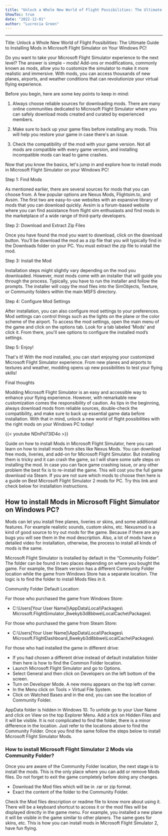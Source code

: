 ```yaml
---
title: "Unlock a Whole New World of Flight Possibilities: The Ultimate Guide to Installing Mods in Microsoft Flight Simulator on Your Windows PC!"
ShowToc: true 
date: "2022-12-01"
author: "Lucrecia Green"
---
```

*****
Title: Unlock a Whole New World of Flight Possibilities: The Ultimate Guide to Installing Mods in Microsoft Flight Simulator on Your Windows PC!

Do you want to take your Microsoft Flight Simulator experience to the next level? The answer is simple – mods! Add-ons or modifications, commonly known as mods, allow you to customize the simulator to make it more realistic and immersive. With mods, you can access thousands of new planes, airports, and weather conditions that can revolutionize your virtual flying experience.

Before you begin, here are some key points to keep in mind:

1. Always choose reliable sources for downloading mods. There are many online communities dedicated to Microsoft Flight Simulator where you can safely download mods created and curated by experienced members.

2. Make sure to back up your game files before installing any mods. This will help you restore your game in case there's an issue.

3. Check the compatibility of the mod with your game version. Not all mods are compatible with every game version, and installing incompatible mods can lead to game crashes.

Now that you know the basics, let's jump in and explore how to install mods in Microsoft Flight Simulator on your Windows PC!

Step 1: Find Mods

As mentioned earlier, there are several sources for mods that you can choose from. A few popular options are Nexus Mods, Flightsim.to, and Avsim. The first two are easy-to-use websites with an expansive library of mods that you can download quickly. Avsim is a forum-based website where you can find assistance from flight sim enthusiasts and find mods in the marketplace of a wide range of third-party developers.

Step 2: Download and Extract Zip Files

Once you have found the mod you want to download, click on the download button. You’ll be download the mod as a zip file that you will typically find in the Downloads folder on your PC. You must extract the zip file to install the mod.

Step 3: Install the Mod

Installation steps might slightly vary depending on the mod you downloaded. However, most mods come with an installer that will guide you through the process. Typically, you have to run the installer and follow the prompts. The installer will copy the mod files into the SimObjects, Texture, or Community folders within the main MSFS directory.

Step 4: Configure Mod Settings

After installation, you can also configure mod settings to your preferences. Mod settings can control things such as the lights on the plane or the color scheme of the airport. To access the mod settings, open the main menu of the game and click on the options tab. Look for a tab labeled 'Mods' and click it. From there, you'll see options to configure the installed mod’s settings.

Step 5: Enjoy!

That's it! With the mod installed, you can start enjoying your customized Microsoft Flight Simulator experience. From new planes and airports to textures and weather, modding opens up new possibilities to test your flying skills!

Final thoughts

Modding Microsoft Flight Simulator is an easy and accessible way to enhance your flying experience. However, with remarkable new customization comes the responsibility of caution. As tips in the beginning, always download mods from reliable sources, double-check the compatibility, and make sure to back up essential game data before installation. With that in mind, unlock a new world of flight possibilities with the right mods on your Windows PC today!

{{< youtube NDnPd73lD4o >}} 



Guide on how to install Mods in Microsoft Flight Simulator, here you can learn on how to install mods from sites like Nexus Mods. You can download free mods, liveries, and add-on for Microsoft Flight Simulator. But installing them is tricky and it can crash the game, so I will share some safe steps on installing the mod. In case you can face game crashing issue, or any other problem the best fix is to re-install the game. This will cost you the full game download via Steam. If you are not sure which mods to choose then here is a guide on Best Microsoft Flight Simulator 2 mods for PC. Try this link and check below for installation instructions.
 
## How to install Mods in Microsoft Flight Simulator on Windows PC?
 
Mods can let you install free planes, liveries or skins, and some additional features. For example realistic sounds, custom skins, etc. Nexusmod is a kind of good source to try out mods for the game. Because if there are any bugs you will see them in the mod description. Also, a lot of mods have a detailed video for installation, otherwise, the process to install all kinds of mods is the same.
 
Microsoft Flight Simulator is installed by default in the “Community Folder“. The folder can be found in two places depending on where you bought the game. For example, the Steam version has a different Community Folder location while the game from Windows Store has a separate location. The logic is to find the folder to install Mods files in it.
 
Community Folder Default Location:
 
For those who purchased the game from Windows Store:
 
- C:\Users\[Your User Name]\AppData\Local\Packages\ Microsoft.FlightSimulator_8wekyb3d8bbwe\LocalCache\Packages\

 
For those who purchased the game from Steam Store:
 
- C:\Users\[Your User Name]\AppData\Local\Packages\ Microsoft.FlightDashboard_8wekyb3d8bbwe\LocalCache\Packages\

 
For those who had installed the game in different drive:
 
- If you had chosen a different drive instead of default installation folder then here is how to find the Common Folder location.
 - Launch Microsoft Flight Simulator and go to Options.
 - Select General and then click on Developers on the left bottom of the screen.
 - Turn on Developer Mode. A new menu appears on the top left corner.
 - In the Menu click on Tools > Virtual File System.
 - Click on Watched Bases and in the end, you can see the location of Community Folder.

 
AppData folder is hidden in Windows 10. To unhide go to your User Name and click on View on the top Explorer Menu. Add a tick on Hidden Files and it will be visible. It is not complicated to find the folder, there is a minor difference in the location. Just refer to the locations above to find the Community Folder. Once you find the same follow the steps below to install Microsoft Flight Simulator Mods.
 
### How to install Microsoft Flight Simulator 2 Mods via Community Folder?
 
Once you are aware of the Community Folder location, the next stage is to install the mods. This is the only place where you can add or remove Mods files. Do not forget to exit the game completely before doing any changes.
 
- Download the Mod files which will be in .rar or zip format.
 - Exact the content of the folder to the Community Folder.

 
Check the Mod files description or readme file to know more about using it. There will be a keyboard shortcut to access it or the mod files will be displayed directly in the game menu. For example, you installed a new plane it will be visible in the game similar to other planers. The same goes for skins, etc. This is how you can install mods in Microsoft Flight Simulator 2, have fun flying.




